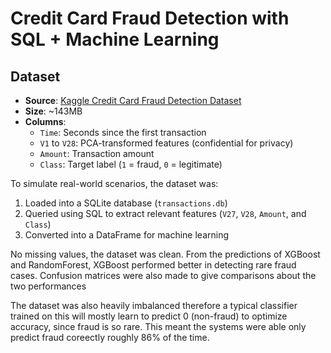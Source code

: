# Credit Card Fraud Detection with SQL + Machine Learning

## Dataset

- **Source**: [Kaggle Credit Card Fraud Detection Dataset](https://www.kaggle.com/mlg-ulb/creditcardfraud)
- **Size**: ~143MB
- **Columns**:
  - `Time`: Seconds since the first transaction
  - `V1` to `V28`: PCA-transformed features (confidential for privacy)
  - `Amount`: Transaction amount
  - `Class`: Target label (`1` = fraud, `0` = legitimate)

To simulate real-world scenarios, the dataset was:
1. Loaded into a SQLite database (`transactions.db`)
2. Queried using SQL to extract relevant features (`V27`, `V28`, `Amount`, and `Class`)
3. Converted into a DataFrame for machine learning

No missing values, the dataset was clean. 
From the predictions of XGBoost and RandomForest, XGBoost performed better in detecting rare fraud cases. Confusion matrices were also made to give comparisons about the two performances

The dataset was also heavily imbalanced therefore a typical classifier trained on this will mostly learn to predict 0 (non-fraud) to optimize accuracy, since fraud is so rare. This meant the systems were able only predict fraud coreectly roughly 86% of the time.


